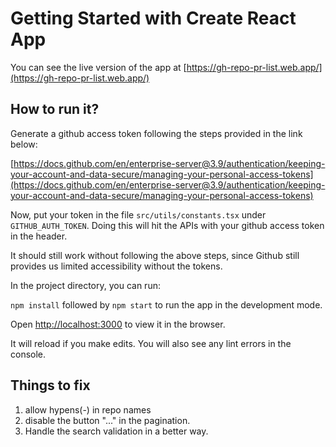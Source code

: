 # Getting Started with Create React App

You can see the live version of the app at [https://gh-repo-pr-list.web.app/](https://gh-repo-pr-list.web.app/)

## How to run it?

Generate a github access token following the steps provided in the link below:

[https://docs.github.com/en/enterprise-server@3.9/authentication/keeping-your-account-and-data-secure/managing-your-personal-access-tokens](https://docs.github.com/en/enterprise-server@3.9/authentication/keeping-your-account-and-data-secure/managing-your-personal-access-tokens)

Now, put your token in the file `src/utils/constants.tsx` under `GITHUB_AUTH_TOKEN`. Doing this will hit the APIs with your github access token in the header. 

It should still work without following the above steps, since Github still provides us limited accessibility without the tokens.



In the project directory, you can run:

`npm install` followed by `npm start` to run the app in the development mode.

Open [http://localhost:3000](http://localhost:3000) to view it in the browser.

It will reload if you make edits. You will also see any lint errors in the console.



## Things to fix

1. allow hypens(-) in repo names
2. disable the button "..." in the pagination.
3. Handle the search validation in a better way.
